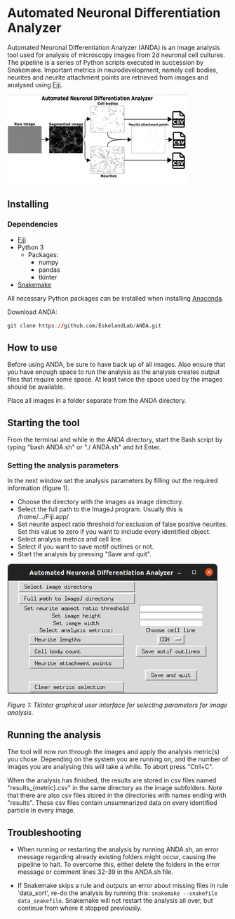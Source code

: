 # Automated Neuronal Differentiation Analyzer

Automated Neuronal Differentiation Analyzer (ANDA) is an image analysis tool used for analysis of microscopy images from 2d neuronal cell cultures. The pipeline is a series of Python scripts executed in succession by Snakemake. Important metrics in neurodevelopment, namely cell bodies, neurites and neurite attachment points are retrieved from images and analysed using [Fiji](https://imagej.net/Fiji/Downloads).

![image](https://github.com/EskelandLab/ANDA/blob/main/anda_header.png "ANDA")


## Installing

### Dependencies
* [Fiji](https://imagej.net/Fiji/Downloads)
* Python 3
  - Packages:
    - numpy
    - pandas
    - tkinter
* [Snakemake](https://snakemake.readthedocs.io/en/stable/)

All necessary Python packages can be installed when installing [Anaconda](https://www.anaconda.com/products/individual).

Download ANDA:
```r
git clone https://github.com/EskelandLab/ANDA.git
```


## How to use

Before using ANDA, be sure to have back up of all images. Also ensure that you have enough space to run the analysis as the analysis creates output files that require some space. At least twice the space used by the images should be available.

Place all images in a folder separate from the ANDA directory.

## Starting the tool

From the terminal and while in the ANDA directory, start the Bash script by typing "bash ANDA.sh" or "./ ANDA.sh" and hit Enter.


### Setting the analysis parameters

In the next window set the analysis parameters by filling out the required information (figure 1).
* Choose the directory with the images as image directory.
* Select the full path to the ImageJ program. Usually this is /home/.../Fiji.app/
* Set neurite aspect ratio threshold for exclusion of false positive neurites. Set this value to zero if you want to include every identified object.
* Select analysis metrics and cell line.
* Select if you want to save motif outlines or not.
* Start the analysis by pressing "Save and quit".

![image](https://github.com/EskelandLab/ANDA/blob/main/anda_gui.png "Graphical user interface")

*Figure 1: TkInter graphical user interface for selecting parameters for image analysis.*
## Running the analysis

The tool will now run through the images and apply the analysis metric(s) you chose. Depending on the system you are running on, and the number of images you are analysing this will take a while. To abort press "Ctrl+C".

When the analysis has finished, the results are stored in csv files named "results_{metric}.csv" in the same directory as the image subfolders.
Note that there are also csv files stored in the directories with names ending with "results". These csv files contain unsummarized data on every identified particle in every image.

## Troubleshooting

* When running or restarting the analysis by running ANDA.sh, an error message regarding already existing folders might occur, causing the pipeline to halt. To overcome this, either delete the folders in the error message or comment lines 32-39 in the ANDA.sh file.

* If Snakemake skips a rule and outputs an error about missing files in rule 'data_sort', re-do the analysis by running this: `snakemake --snakefile data_snakefile`. Snakemake will not restart the analysis all over, but continue from where it stopped previously.
